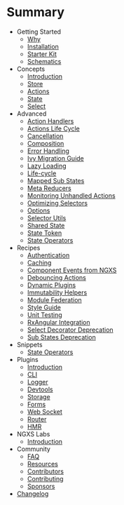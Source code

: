 # Summary

- Getting Started
  - [Why](introduction/why.md)
  - [Installation](introduction/installation.md)
  - [Starter Kit](introduction/starter-kit.md)
  - [Schematics](introduction/schematics.md)
- Concepts
  - [Introduction](concepts/intro.md)
  - [Store](concepts/store.md)
  - [Actions](concepts/actions.md)
  - [State](concepts/state.md)
  - [Select](concepts/select.md)
- Advanced
  - [Action Handlers](advanced/action-handlers.md)
  - [Actions Life Cycle](advanced/actions-life-cycle.md)
  - [Cancellation](advanced/cancellation.md)
  - [Composition](advanced/composition.md)
  - [Error Handling](advanced/errors.md)
  - [Ivy Migration Guide](advanced/ivy-migration-guide.md)
  - [Lazy Loading](advanced/lazy.md)
  - [Life-cycle](advanced/life-cycle.md)
  - [Mapped Sub States](advanced/mapped-sub-states.md)
  - [Meta Reducers](advanced/meta-reducer.md)
  - [Monitoring Unhandled Actions](advanced/monitoring-unhandled-actions.md)
  - [Optimizing Selectors](advanced/optimizing-selectors.md)
  - [Options](advanced/options.md)
  - [Selector Utils](advanced/selector-utils.md)
  - [Shared State](advanced/shared-state.md)
  - [State Token](advanced/token.md)
  - [State Operators](advanced/operators.md)
- Recipes
  - [Authentication](recipes/authentication.md)
  - [Caching](recipes/cache.md)
  - [Component Events from NGXS](recipes/component-events-from-ngxs.md)
  - [Debouncing Actions](recipes/debouncing-actions.md)
  - [Dynamic Plugins](recipes/dynamic-plugins.md)
  - [Immutability Helpers](recipes/immutability-helpers.md)
  - [Module Federation](recipes/module-federation.md)
  - [Style Guide](recipes/style-guide.md)
  - [Unit Testing](recipes/unit-testing.md)
  - [RxAngular Integration](recipes/intregration-with-rxangular.md)
  - [Select Decorator Deprecation](recipes/select-decorator-deprecation.md)
  - [Sub States Deprecation](recipes/sub-states-deprecation.md)
- Snippets
  - [State Operators](snippets/operators.md)
- Plugins
  - [Introduction](plugins/intro.md)
  - [CLI](plugins/cli.md)
  - [Logger](plugins/logger.md)
  - [Devtools](plugins/devtools.md)
  - [Storage](plugins/storage.md)
  - [Forms](plugins/form.md)
  - [Web Socket](plugins/websocket.md)
  - [Router](plugins/router.md)
  - [HMR](plugins/hmr.md)
- NGXS Labs
  - [Introduction](ngxs-labs/intro.md)
- Community
  - [FAQ](advanced/faq.md)
  - [Resources](community/projects.md)
  - [Contributors](community/contributors.md)
  - [Contributing](community/contributing.md)
  - [Sponsors](community/sponsors.md)
- [Changelog](https://github.com/ngxs/store/blob/master/CHANGELOG.md)
